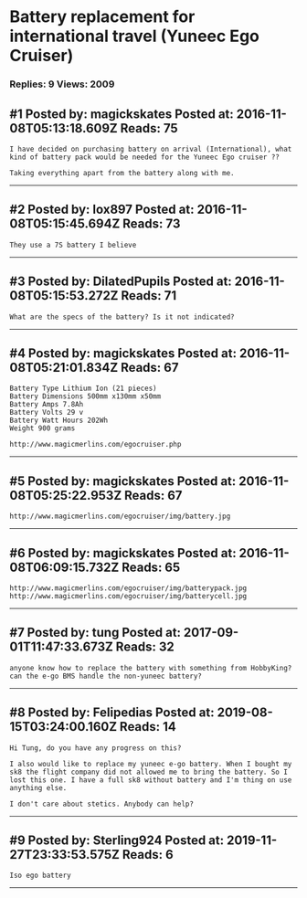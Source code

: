 # Battery replacement for international travel (Yuneec Ego Cruiser)

### Replies: 9 Views: 2009

## \#1 Posted by: magickskates Posted at: 2016-11-08T05:13:18.609Z Reads: 75

```
I have decided on purchasing battery on arrival (International), what kind of battery pack would be needed for the Yuneec Ego cruiser ?? 

Taking everything apart from the battery along with me.
```

---
## \#2 Posted by: lox897 Posted at: 2016-11-08T05:15:45.694Z Reads: 73

```
They use a 7S battery I believe
```

---
## \#3 Posted by: DilatedPupils Posted at: 2016-11-08T05:15:53.272Z Reads: 71

```
What are the specs of the battery? Is it not indicated?
```

---
## \#4 Posted by: magickskates Posted at: 2016-11-08T05:21:01.834Z Reads: 67

```
Battery Type Lithium Ion (21 pieces)
Battery Dimensions 500mm x130mm x50mm
Battery Amps 7.8Ah
Battery Volts 29 v
Battery Watt Hours 202Wh
Weight 900 grams 

http://www.magicmerlins.com/egocruiser.php
```

---
## \#5 Posted by: magickskates Posted at: 2016-11-08T05:25:22.953Z Reads: 67

```
http://www.magicmerlins.com/egocruiser/img/battery.jpg
```

---
## \#6 Posted by: magickskates Posted at: 2016-11-08T06:09:15.732Z Reads: 65

```
http://www.magicmerlins.com/egocruiser/img/batterypack.jpg
http://www.magicmerlins.com/egocruiser/img/batterycell.jpg
```

---
## \#7 Posted by: tung Posted at: 2017-09-01T11:47:33.673Z Reads: 32

```
anyone know how to replace the battery with something from HobbyKing?
can the e-go BMS handle the non-yuneec battery?
```

---
## \#8 Posted by: Felipedias Posted at: 2019-08-15T03:24:00.160Z Reads: 14

```
Hi Tung, do you have any progress on this?

I also would like to replace my yuneec e-go battery. When I bought my sk8 the flight company did not allowed me to bring the battery. So I lost this one. I have a full sk8 without battery and I'm thing on use anything else. 

I don't care about stetics. Anybody can help?
```

---
## \#9 Posted by: Sterling924 Posted at: 2019-11-27T23:33:53.575Z Reads: 6

```
Iso ego battery
```

---
